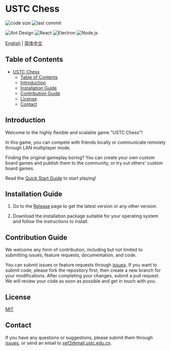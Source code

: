 # USTC Chess

![code size](https://img.shields.io/github/languages/code-size/USTC-XeF2/USTCchess)
![last commit](https://img.shields.io/github/last-commit/USTC-XeF2/USTCchess)

![Ant Design](https://img.shields.io/badge/Ant_Design-5.21.2-brightgreen)
![React](https://img.shields.io/badge/React-18.3.1-yellow)
![Electron](https://img.shields.io/badge/Electron-31.6.0-blue)
![Node.js](https://img.shields.io/badge/Node.js-20.17.0-green)

[English](README.md) | [简体中文](README.zh_CN.md)

## Table of Contents
- [USTC Chess](#ustc-chess)
  - [Table of Contents](#table-of-contents)
  - [Introduction](#introduction)
  - [Installation Guide](#installation-guide)
  - [Contribution Guide](#contribution-guide)
  - [License](#license)
  - [Contact](#contact)

## Introduction

Welcome to the highly flexible and scalable game "USTC Chess"!

In this game, you can compete with friends locally or communicate remotely through LAN multiplayer mode.

Finding the original gameplay boring? You can create your own custom board games and publish them to the community, or try out others' custom board games.

Read the [Quick Start Guide](https://github.com/USTC-XeF2/USTCchess/wiki/quick-start) to start playing!

## Installation Guide

1. Go to the [Release](https://github.com/USTC-XeF2/USTCchess/releases/latest) page to get the latest version or any other version.

2. Download the installation package suitable for your operating system and follow the instructions to install.

## Contribution Guide

We welcome any form of contribution, including but not limited to submitting issues, feature requests, documentation, and code.

You can submit issues or feature requests through [issues](https://github.com/USTC-XeF2/USTCchess/issues). If you want to submit code, please fork the repository first, then create a new branch for your modifications. After completing your changes, submit a pull request. We will review your code as soon as possible and get in touch with you.

## License

[MIT](https://github.com/USTC-XeF2/USTCchess/blob/main/LICENSE)

## Contact

If you have any questions or suggestions, please submit them through [issues](https://github.com/USTC-XeF2/USTCchess/issues), or send an email to [xef2@mail.ustc.edu.cn](mailto:xef2@mail.ustc.edu.cn).

